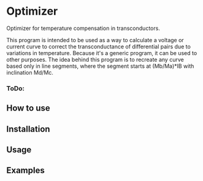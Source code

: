 # Optimizer
Optimizer for temperature compensation in transconductors.

This program is intended to be used as a way to calculate a voltage or current curve to correct the transconductance of differential pairs due to variations in temperature. Because it's a generic program, it can be used to other purposes.
The idea behind this program is to recreate any curve based only in line segments, where the segment starts at (Mb/Ma)*IB with inclination Md/Mc.

### ToDo:
## How to use
## Installation
## Usage
## Examples
